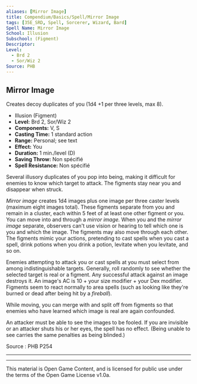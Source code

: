 ```yaml
---
aliases: [Mirror Image]
title: Compendium/Basics/Spell/Mirror Image
tags: [35E_SRD, Spell, Sorcerer, Wizard, Bard]
Spell Name: Mirror Image
School: Illusion
Subschool: (Figment)
Descriptor: 
Level:
  - Brd 2
  - Sor/Wiz 2
Source: PHB
---
```



## Mirror Image

Creates decoy duplicates of you (1d4 +1 per three levels, max 8).

*   Illusion (Figment)
*   **Level:** Brd 2, Sor/Wiz 2
*   **Components:** V, S
*   **Casting Time:** 1 standard action
*   **Range:** Personal; see text
*   **Effect:** You
*   **Duration:** 1 min./level (D)
*   **Saving Throw:** Non spécifié
*   **Spell Resistance:** Non spécifié

<p>Several illusory duplicates of you pop into being, making it difficult for enemies to know which target to attack. The figments stay near you and disappear when struck.</p><p><i>Mirror image</i> creates 1d4 images plus one image per three caster levels (maximum eight images total). These figments separate from you and remain in a cluster, each within 5 feet of at least one other figment or you. You can move into and through a <i>mirror image.</i> When you and the <i>mirror image</i> separate, observers can't use vision or hearing to tell which one is you and which the image. The figments may also move through each other. The figments mimic your actions, pretending to cast spells when you cast a spell, drink potions when you drink a potion, levitate when you levitate, and so on.</p><p>Enemies attempting to attack you or cast spells at you must select from among indistinguishable targets. Generally, roll randomly to see whether the selected target is real or a figment. Any successful attack against an image destroys it. An image's AC is 10 + your size modifier + your Dex modifier. Figments seem to react normally to area spells (such as looking like they're burned or dead after being hit by a <i>fireball</i>).</p><p>While moving, you can merge with and split off from figments so that enemies who have learned which image is real are again confounded.</p><p>An attacker must be able to see the images to be fooled. If you are invisible or an attacker shuts his or her eyes, the spell has no effect. (Being unable to see carries the same penalties as being blinded.)</p>

Source : PHB P254

---

---

This material is Open Game Content, and is licensed for public use under
the terms of the Open Game License v1.0a.
